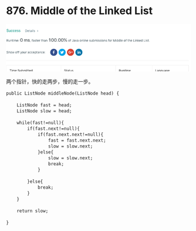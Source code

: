 # 876. Middle of the Linked List

![avatar](https://github.com/AlexQianYi/Leetcode2019Winter/blob/master/屏幕快照%202018-12-20%20下午6.42.27.png)


两个指针，快的走两步，慢的走一步。

	public ListNode middleNode(ListNode head) {
        
        ListNode fast = head;
        ListNode slow = head;
        
        while(fast!=null){
            if(fast.next!=null){
                if(fast.next.next!=null){
                    fast = fast.next.next;
                    slow = slow.next;
                }else{
                    slow = slow.next;
                    break;
                }
                
            }else{
                break;
            }
        }
            
        return slow;
        
    }